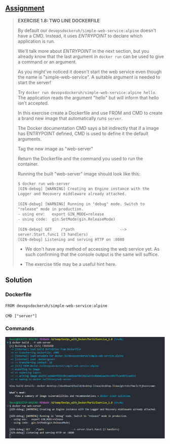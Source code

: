 ## [Assignment](https://devopswithdocker.com/part-1/section-3#exercises-17---18)

> **EXERCISE 1.8: TWO LINE DOCKERFILE**
> 
> By default our `devopsdockeruh/simple-web-service:alpine` doesn't have a CMD. Instead, it uses *ENTRYPOINT* to declare which application is run.
> 
> We'll talk more about *ENTRYPOINT* in the next section, but you already know that the last argument in `docker run` can be used to give a command or an argument.
> 
> As you might've noticed it doesn't start the web service even though the name is "simple-web-service". A suitable argument is needed to start the server!
> 
> Try `docker run devopsdockeruh/simple-web-service:alpine hello`. The application reads the argument "hello" but will inform that hello isn't accepted.
> 
> In this exercise create a Dockerfile and use FROM and CMD to create a brand new image that automatically runs `server`.
> 
> The Docker documentation CMD says a bit indirectly that if a image has ENTRYPOINT defined, CMD is used to define it the default arguments.
> 
> Tag the new image as "web-server"
> 
> Return the Dockerfile and the command you used to run the container.
> 
> Running the built "web-server" image should look like this:
> 
>     $ docker run web-server
>     [GIN-debug] [WARNING] Creating an Engine instance with the Logger and Recovery middleware already attached.
> 
>     [GIN-debug] [WARNING] Running in "debug" mode. Switch to "release" mode in production.
>     - using env:   export GIN_MODE=release
>     - using code:  gin.SetMode(gin.ReleaseMode)
> 
>     [GIN-debug] GET    /*path                    --> server.Start.func1 (3 handlers)
>     [GIN-debug] Listening and serving HTTP on :8080
> 
> 
>  - We don't have any method of accessing the web service yet. As such confirming that the console output is the same will suffice.
> 
>  - The exercise title may be a useful hint here.

## Solution

### Dockerfile

    FROM devopsdockeruh/simple-web-service:alpine

    CMD ["server"]

### Commands

![Solution to Exercise 1.8](https://raw.githubusercontent.com/VikSil/DevOps_with_Docker/refs/heads/trunk/Part1/Exercise_1.8/Exercise_1.8.png)